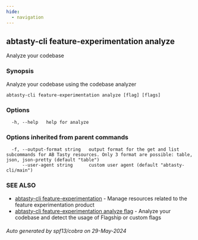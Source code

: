 ```yaml
---
hide:
  - navigation
---
```

## abtasty-cli feature-experimentation analyze

Analyze your codebase

### Synopsis

Analyze your codebase using the codebase analyzer

```
abtasty-cli feature-experimentation analyze [flag] [flags]
```

### Options

```
  -h, --help   help for analyze
```

### Options inherited from parent commands

```
  -f, --output-format string   output format for the get and list subcommands for AB Tasty resources. Only 3 format are possible: table, json, json-pretty (default "table")
      --user-agent string      custom user agent (default "abtasty-cli/main")
```

### SEE ALSO

* [abtasty-cli feature-experimentation](abtasty-cli_feature-experimentation.md)	 - Manage resources related to the feature experimentation product
* [abtasty-cli feature-experimentation analyze flag](abtasty-cli_feature-experimentation_analyze_flag.md)	 - Analyze your codebase and detect the usage of Flagship or custom flags

###### Auto generated by spf13/cobra on 29-May-2024

